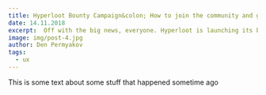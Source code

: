 ```yaml
---
title: Hyperloot Bounty Campaign&colon; How to join the community and get some shiny tokens
date: 14.11.2018
excerpt:  Off with the big news, everyone. Hyperloot is launching its bounty campaign. In case you lived under a crypto rock, just a few brief points about this project.
image: img/post-4.jpg
author: Den Permyakov
tags:
  - ux
---
```


This is some text about some stuff that happened sometime ago
